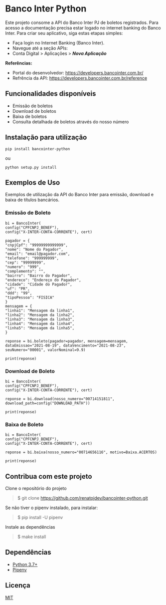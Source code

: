 #  Banco Inter Python
Este projeto consome a API do Banco Inter PJ de boletos registrados. Para acesso a documentação precisa estar logado no internet banking do Banco Inter. Para criar seu aplicativo, siga estas etapas simples:

* Faça login no Internet Banking (Banco Inter).
* Navegue até a seção APIs:
* Conta Digital > Aplicações > <em>**Nova Aplicação**</em>

**Referências:**

* Portal do desenvolvedor: https://developers.bancointer.com.br/
* Refrência da API: https://developers.bancointer.com.br/reference

##  Funcionalidades disponíveis
* Emissão de boletos
* Download de boletos
* Baixa de boletos
* Consulta detalhada de boletos através do nosso número

##  Instalação para utilização

```pip install bancointer-python```

ou

```python setup.py install```

##  Exemplos de Uso
Exemplos de utilização da API do Banco Inter para emissão, download e baixa de títulos bancários.

###  Emissão de Boleto
```
bi = BancoInter(
config("CPFCNPJ_BENEF"),
config("X-INTER-CONTA-CORRENTE"), cert)

pagador = {
"cnpjCpf": "99999999999999",
"nome": "Nome do Pagador",
"email": "email@pagador.com",
"telefone": "999999999",
"cep": "99999999",
"numero": "999",
"complemento": "",
"bairro": "Bairro do Pagador",
"endereco": "Endereço do Pagador",
"cidade": "Cidade do Pagador",
"uf": "PR",
"ddd": "99",
"tipoPessoa": "FISICA"
}
mensagem = {
"linha1": "Mensagem da linha1",
"linha2": "Mensagem da linha2",
"linha3": "Mensagem da linha3",
"linha4": "Mensagem da linha4",
"linha5": "Mensagem da linha5",
}

reponse = bi.boleto(pagador=pagador, mensagem=mensagem, dataEmissao="2021-08-19", dataVencimento="2021-08-23", seuNumero="00001", valorNominal=9.9)

print(reponse)
```
### Download de Boleto
```
bi = BancoInter(
config("CPFCNPJ_BENEF"),
config("X-INTER-CONTA-CORRENTE"), cert)

reponse = bi.download(nosso_numero="00714151811", download_path=config("DOWNLOAD_PATH"))

print(reponse)
```
### Baixa de Boleto
```
bi = BancoInter(
config("CPFCNPJ_BENEF"),
config("X-INTER-CONTA-CORRENTE"), cert)

reponse = bi.baixa(nosso_numero="00714656116", motivo=Baixa.ACERTOS)

print(reponse)
```
## Contribua com este projeto
Clone o repositório do projeto
> $ git clone https://github.com/renatojdev/bancointer-python.git

Se não tiver o pipenv instalado, para instalar:
> $ pip install -U pipenv

Instale as dependências
> $ make install


## Dependências

- [Python 3.7+](https://www.python.org/downloads/release/python-374/)
- [Pipenv](https://github.com/kennethreitz/pipenv)

## Licença

[MIT](http://en.wikipedia.org/wiki/MIT_License)